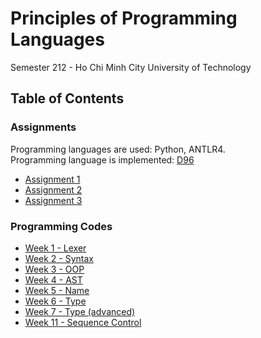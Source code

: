 # Principles of Programming Languages

Semester 212 - Ho Chi Minh City University of Technology

## Table of Contents

### Assignments

Programming languages are used: Python, ANTLR4.
<br />
Programming language is implemented: [D96](/_212_CO3005__Assignment_v1.2.0.pdf)


- [Assignment 1](/assignment1/)
- [Assignment 2](/assignment2/)
- [Assignment 3](/assignment3/)

### Programming Codes

- [Week 1 - Lexer](/Programming%20Code/Week%201%20-%20Lexer/)
- [Week 2 - Syntax](/Programming%20Code/Week%202%20-%20Syntax/)
- [Week 3 - OOP](/Programming%20Code/Week%203%20-%20OOP/)
- [Week 4 - AST](/Programming%20Code/Week%204%20-%20AST/)
- [Week 5 - Name](/Programming%20Code/Week%205%20-%20Name/)
- [Week 6 - Type](/Programming%20Code/Week%206%20-%20Type/)
- [Week 7 - Type (advanced)](/Programming%20Code/Week%207%20-%20Type%20(advanced)/)
- [Week 11 - Sequence Control](/Programming%20Code/Week%2011%20-%20Sequence%20Control/)

